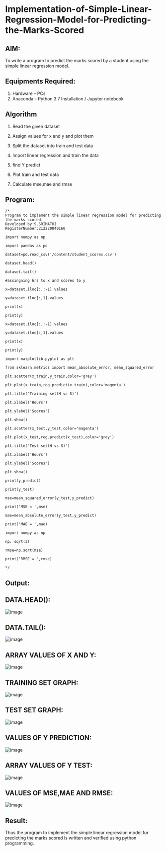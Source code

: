 # Implementation-of-Simple-Linear-Regression-Model-for-Predicting-the-Marks-Scored

## AIM:
To write a program to predict the marks scored by a student using the simple linear regression model.

## Equipments Required:
1. Hardware – PCs
2. Anaconda – Python 3.7 Installation / Jupyter notebook

## Algorithm

1. Read the given dataset

2. Assign values for x and y and plot them

3. Split the dataset into train and test data

4. Import linear regression and train the data

5. find Y predict

6. Plot train and test data

7. Calculate mse,mae and rmse

## Program:
```
/*
Program to implement the simple linear regression model for predicting the marks scored.
Developed by:S.SRIMATHI
RegisterNumber:212220040160 

import numpy as np

import pandas as pd

dataset=pd.read_csv('/content/student_scores.csv')

dataset.head()

dataset.tail()

#assingning hrs to x and scores to y

x=dataset.iloc[:,:-1].values

y=dataset.iloc[:,1].values

print(x)

print(y)

x=dataset.iloc[:,:-1].values

y=dataset.iloc[:,1].values

print(x)

print(y)

import matplotlib.pyplot as plt

from sklearn.metrics import mean_absolute_error, mean_squared_error

plt.scatter(x_train,y_train,color='grey')

plt.plot(x_train,reg.predict(x_train),color='magenta')

plt.title('Training set(H vs S)')

plt.xlabel('Hours')

plt.ylabel('Scores')

plt.show()

plt.scatter(x_test,y_test,color='magenta')

plt.plot(x_test,reg.predict(x_test),color='grey')

plt.title('Test set(H vs S)')

plt.xlabel('Hours')

plt.ylabel('Scores')

plt.show()

print(y_predict)

print(y_test)

mse=mean_squared_error(y_test,y_predict)

print('MSE = ',mse)

mae=mean_absolute_error(y_test,y_predict)

print('MAE = ',mae)

import numpy as np

np. sqrt(3)

rmse=np.sqrt(mse)

print('RMSE = ',rmse)

*/
```

## Output:
## DATA.HEAD():
![image](https://github.com/srimathi-25/Implementation-of-Simple-Linear-Regression-Model-for-Predicting-the-Marks-Scored/assets/114581999/73e87bd4-5ce9-4203-9441-ba67159c65a2)
## DATA.TAIL():
![image](https://user-images.githubusercontent.com/114581999/229363874-f3545eb0-472c-495f-8b3c-705a02d9b2a0.png)

## ARRAY VALUES OF X AND Y:

![image](https://user-images.githubusercontent.com/114581999/229363192-17c58540-64bf-4894-a659-633deaaa0bd2.png)

## TRAINING SET GRAPH:
![image](https://user-images.githubusercontent.com/114581999/229363231-3407e72d-c662-4cef-ab4b-cb7c969ad38d.png)

## TEST SET GRAPH:
![image](https://user-images.githubusercontent.com/114581999/229363252-584735c8-88db-4b30-aeb4-54b8d8dda0bb.png)

## VALUES OF Y PREDICTION:

![image](https://user-images.githubusercontent.com/114581999/229363279-e0e382bd-af26-4b5d-9459-bb3376f08101.png)

## ARRAY VALUES OF Y TEST:

![image](https://user-images.githubusercontent.com/114581999/229363310-2c16ecbc-e308-4f95-b9e4-5019cfe760bc.png)

## VALUES OF MSE,MAE AND RMSE:

![image](https://user-images.githubusercontent.com/114581999/229363534-ef9f24d3-b73a-4e03-9464-c567b2d8f07c.png)






## Result:
Thus the program to implement the simple linear regression model for predicting the marks scored is written and verified using python programming.
